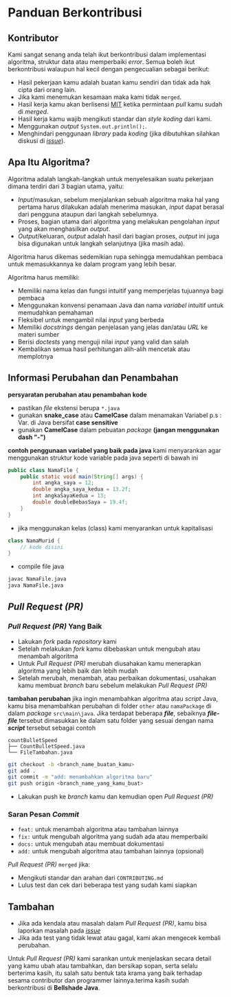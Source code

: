 # Panduan Berkontribusi

## Kontributor

Kami sangat senang anda telah ikut berkontribusi dalam implementasi algoritma, struktur data atau memperbaiki _error_.
Semua boleh ikut berkontribusi walaupun hal kecil dengan pengecualian sebagai berikut:

- Hasil pekerjaan kamu adalah buatan kamu sendiri dan tidak ada hak cipta dari orang lain.
- Jika kami menemukan kesamaan maka kami tidak `merged`.
- Hasil kerja kamu akan berlisensi [MIT](LICENSE) ketika permintaan _pull_ kamu sudah di _merged_.
- Hasil kerja kamu wajib mengikuti standar dan _style koding_ dari kami.
- Menggunakan _output_ `System.out.println();`.
- Menghindari penggunaan _library_ pada _koding_ (jika dibutuhkan silahkan diskusi di [_issue_](https://github.com/bellshade/JavaAlgorithm/issues)).

## Apa Itu Algoritma?

Algoritma adalah langkah-langkah untuk menyelesaikan suatu pekerjaan dimana terdiri dari 3 bagian utama, yaitu:

- _Input_/masukan, sebelum menjalankan sebuah algoritma maka hal yang pertama harus dilakukan adalah menerima masukan, _input_ dapat berasal dari pengguna ataupun dari langkah sebelumnya.
- Proses, bagian utama dari algoritma yang melakukan pengolahan _input_ yang akan menghasilkan _output_.
- _Output_/keluaran, _output_ adalah hasil dari bagian proses, _output_ ini juga bisa digunakan untuk langkah selanjutnya (jika masih ada).

Algoritma harus dikemas sedemikian rupa sehingga memudahkan pembaca untuk memasukkannya ke dalam program yang lebih besar.

Algoritma harus memiliki:

- Memiliki nama kelas dan fungsi intuitif yang memperjelas tujuannya bagi pembaca
- Menggunakan konvensi penamaan Java dan nama _variabel_ intuitif untuk memudahkan pemahaman
- Fleksibel untuk mengambil nilai _input_ yang berbeda
- Memiliki _docstrings_ dengan penjelasan yang jelas dan/atau _URL_ ke materi sumber
- Berisi _doctests_ yang menguji nilai _input_ yang valid dan salah
- Kembalikan semua hasil perhitungan alih-alih mencetak atau memplotnya

## Informasi Perubahan dan Penambahan
**persyaratan perubahan atau penambahan kode**
- pastikan _file_ ekstensi berupa ``*.java``
- gunakan **snake_case** atau **CamelCase** dalam menamakan Variabel p.s : Var. di Java bersifat **case sensitive**
- gunakan **CamelCase** dalam pebuatan _package_ **(jangan menggunakan dash "-")**

**contoh penggunaan variabel yang baik pada java**
kami menyarankan agar menggunakan struktur kode variable pada java seperti di bawah ini
```java
public class NamaFile {
    public static void main(String[] args) {
        int angka_saya = 12;
        double angka_saya_kedua = 13.2f;
        int angkaSayaKedua = 13;
        double doubleBebasSaya = 19.4f;
    }
}
```

- jika menggunakan kelas (class) kami menyarankan untuk kapitalisasi
```java
class NamaMurid {
    // kode disini
}
```

- compile file java

```bash
javac NamaFile.java
java NamaFile.java
```

## _Pull Request (PR)_

### _Pull Request (PR)_ Yang Baik

- Lakukan _fork_ pada _repository_ kami
- Setelah melakukan _fork_ kamu dibebaskan untuk mengubah atau menambah algoritma
- Untuk _Pull Request (PR)_ merubah diusahakan kamu menerapkan algoritma yang lebih baik dan lebih mudah
- Setelah merubah, menambah, atau perbaikan dokumentasi, usahakan kamu membuat _branch_ baru sebelum melakukan _Pull Request (PR)_

**tambahan perubahan**
jika ingin menambahkan algoritma atau _script_ Java, kamu bisa menambahkan perubahan di folder ``other`` atau ``namaPackage`` di dalam _package_ ```src\main\java```. Jika terdapat beberapa __*file*__, sebaiknya __*file-file*__ tersebut dimasukkan ke dalam satu folder yang sesuai dengan nama __*script*__ tersebut sebagai contoh

```
countBulletSpeed
├── CountBulletSpeed.java
└── FileTambahan.java
```

```bash
git checkout -b <branch_name_buatan_kamu>
git add .
git commit -m "add: menambahkan algoritma baru"
git push origin <branch_name_yang_kamu_buat>
```

- Lakukan push ke _branch_ kamu dan kemudian open _Pull Request (PR)_

### Saran Pesan _Commit_

- `feat:` untuk menambah algoritma atau tambahan lainnya
- `fix:` untuk mengubah algoritma yang sudah ada atau memperbaiki
- `docs:` untuk mengubah atau membuat dokumentasi
- `add:` untuk mengubah algoritma atau tambahan lainnya (opsional)

_Pull Request (PR)_ `merged` jika:

- Mengikuti standar dan arahan dari `CONTRIBUTING.md`
- Lulus test dan cek dari beberapa test yang sudah kami siapkan

## Tambahan

- Jika ada kendala atau masalah dalam _Pull Request (PR)_, kamu bisa laporkan masalah pada [_issue_](https://github.com/bellshade/JavaAlgorithm/issues)
- Jika ada test yang tidak lewat atau gagal, kami akan mengecek kembali perubahan.

Untuk _Pull Request (PR)_ kami sarankan untuk menjelaskan secara detail yang kamu ubah atau tambahkan, dan bersikap sopan, serta selalu berterima kasih, itu salah satu bentuk tata krama yang baik terhadap sesama contributor dan programmer lainnya.terima kasih sudah berkontribusi di **Bellshade Java**.
